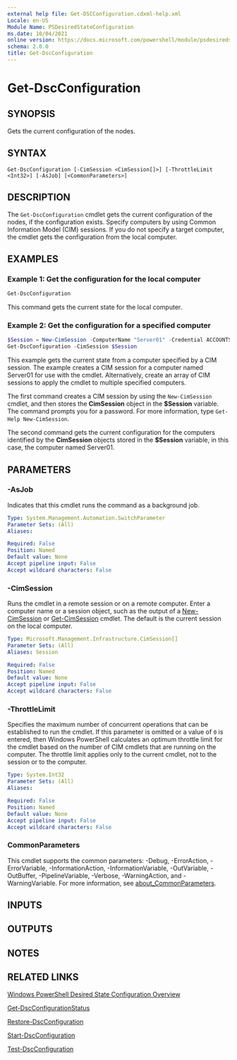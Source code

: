 ```yaml
---
external help file: Get-DSCConfiguration.cdxml-help.xml
Locale: en-US
Module Name: PSDesiredStateConfiguration
ms.date: 10/04/2021
online version: https://docs.microsoft.com/powershell/module/psdesiredstateconfiguration/get-dscconfiguration?view=dsc-1.1&WT.mc_id=ps-gethelp
schema: 2.0.0
title: Get-DscConfiguration
---
```


# Get-DscConfiguration

## SYNOPSIS
Gets the current configuration of the nodes.

## SYNTAX

```
Get-DscConfiguration [-CimSession <CimSession[]>] [-ThrottleLimit <Int32>] [-AsJob] [<CommonParameters>]
```

## DESCRIPTION

The `Get-DscConfiguration` cmdlet gets the current configuration of the nodes, if the configuration
exists. Specify computers by using Common Information Model (CIM) sessions. If you do not specify a
target computer, the cmdlet gets the configuration from the local computer.

## EXAMPLES

### Example 1: Get the configuration for the local computer

```powershell
Get-DscConfiguration
```

This command gets the current state for the local computer.

### Example 2: Get the configuration for a specified computer

```powershell
$Session = New-CimSession -ComputerName "Server01" -Credential ACCOUNTS\PattiFuller
Get-DscConfiguration -CimSession $Session
```

This example gets the current state from a computer specified by a CIM session. The example creates
a CIM session for a computer named Server01 for use with the cmdlet. Alternatively, create an array
of CIM sessions to apply the cmdlet to multiple specified computers.

The first command creates a CIM session by using the `New-CimSession` cmdlet, and then stores the
**CimSession** object in the **$Session** variable. The command prompts you for a password. For more
information, type `Get-Help New-CimSession`.

The second command gets the current configuration for the computers identified by the **CimSession**
objects stored in the **$Session** variable, in this case, the computer named Server01.

## PARAMETERS

### -AsJob

Indicates that this cmdlet runs the command as a background job.

```yaml
Type: System.Management.Automation.SwitchParameter
Parameter Sets: (All)
Aliases:

Required: False
Position: Named
Default value: None
Accept pipeline input: False
Accept wildcard characters: False
```

### -CimSession

Runs the cmdlet in a remote session or on a remote computer. Enter a computer name or a session
object, such as the output of a [New-CimSession](/powershell/module/cimcmdlets/new-cimsession) or
[Get-CimSession](/powershell/module/cimcmdlets/get-cimsession) cmdlet. The default is the current
session on the local computer.

```yaml
Type: Microsoft.Management.Infrastructure.CimSession[]
Parameter Sets: (All)
Aliases: Session

Required: False
Position: Named
Default value: None
Accept pipeline input: False
Accept wildcard characters: False
```

### -ThrottleLimit

Specifies the maximum number of concurrent operations that can be established to run the cmdlet. If
this parameter is omitted or a value of `0` is entered, then Windows PowerShell calculates an
optimum throttle limit for the cmdlet based on the number of CIM cmdlets that are running on the
computer. The throttle limit applies only to the current cmdlet, not to the session or to the
computer.

```yaml
Type: System.Int32
Parameter Sets: (All)
Aliases:

Required: False
Position: Named
Default value: None
Accept pipeline input: False
Accept wildcard characters: False
```

### CommonParameters

This cmdlet supports the common parameters: -Debug, -ErrorAction, -ErrorVariable,
-InformationAction, -InformationVariable, -OutVariable, -OutBuffer, -PipelineVariable, -Verbose,
-WarningAction, and -WarningVariable. For more information, see
[about_CommonParameters](https://go.microsoft.com/fwlink/?LinkID=113216).

## INPUTS

## OUTPUTS

## NOTES

## RELATED LINKS

[Windows PowerShell Desired State Configuration Overview](/powershell/scripting/dsc/overview/dscforengineers)

[Get-DscConfigurationStatus](Get-DscConfigurationStatus.md)

[Restore-DscConfiguration](Restore-DscConfiguration.md)

[Start-DscConfiguration](Start-DscConfiguration.md)

[Test-DscConfiguration](Test-DscConfiguration.md)

